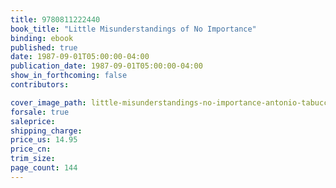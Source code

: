 ```yaml
---
title: 9780811222440
book_title: "Little Misunderstandings of No Importance"
binding: ebook
published: true
date: 1987-09-01T05:00:00-04:00
publication_date: 1987-09-01T05:00:00-04:00
show_in_forthcoming: false
contributors:

cover_image_path: little-misunderstandings-no-importance-antonio-tabucchi-paperback-cover-art.jpg
forsale: true
saleprice:
shipping_charge:
price_us: 14.95
price_cn:
trim_size:
page_count: 144
---
```


